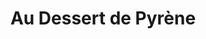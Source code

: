 ---
title: "Au Dessert de Pyrène"
url: /pierrefitte-nestalas/au-dessert-de-pyrene/
shop: Bäckerei
---
